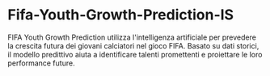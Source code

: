 # Fifa-Youth-Growth-Prediction-IS
FIFA Youth Growth Prediction utilizza l'intelligenza artificiale per prevedere la crescita futura dei giovani calciatori nel gioco FIFA. Basato su dati storici, il modello predittivo aiuta a identificare talenti promettenti e proiettare le loro performance future.
